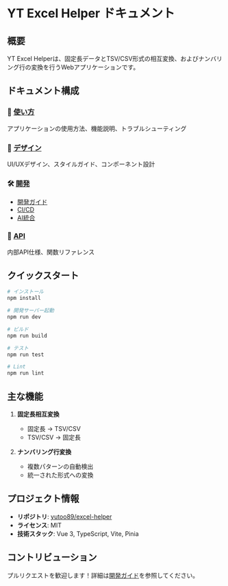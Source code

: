 # YT Excel Helper ドキュメント

## 概要

YT Excel Helperは、固定長データとTSV/CSV形式の相互変換、およびナンバリング行の変換を行うWebアプリケーションです。

## ドキュメント構成

### 📘 [使い方](./usage/usage.md)
アプリケーションの使用方法、機能説明、トラブルシューティング

### 🎨 [デザイン](./design/)
UI/UXデザイン、スタイルガイド、コンポーネント設計

### 🛠️ [開発](./dev/)
- [開発ガイド](./dev/dev.md)
- [CI/CD](./dev/ci-cd.md)
- [AI統合](./dev/CI_AI_INTEGRATION.md)

### 📡 [API](./api/api.md)
内部API仕様、関数リファレンス

## クイックスタート

```bash
# インストール
npm install

# 開発サーバー起動
npm run dev

# ビルド
npm run build

# テスト
npm run test

# Lint
npm run lint
```

## 主な機能

1. **固定長相互変換**
   - 固定長 → TSV/CSV
   - TSV/CSV → 固定長

2. **ナンバリング行変換**
   - 複数パターンの自動検出
   - 統一された形式への変換

## プロジェクト情報

- **リポジトリ**: [yutoo89/excel-helper](https://github.com/yutoo89/excel-helper)
- **ライセンス**: MIT
- **技術スタック**: Vue 3, TypeScript, Vite, Pinia

## コントリビューション

プルリクエストを歓迎します！詳細は[開発ガイド](./dev/dev.md)を参照してください。
